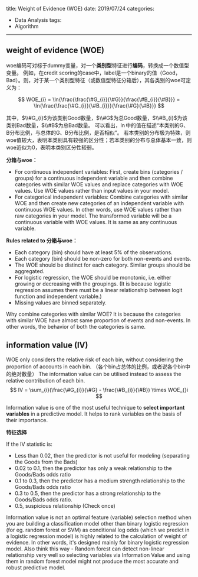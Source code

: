 title: Weight of Evidence (WOE)
date: 2019/07/24
categories:
- Data Analysis
tags:
- Algorithm
---

## weight of evidence (WOE)

woe编码可对标于dummy变量，对一个**类别型**特征进行**编码**，转换成一个数值型变量。
例如，在credit scoring的case中，label是一个binary的值（Good，Bad）。则，对于某一个类别型特征（或数值型特征分箱后），其各类别的woe可定义为：

$$
WOE_{i} = \ln{\frac{\frac{\#G_{i}}{\#G}}{\frac{\#B_{i}}{\#B}}} = \ln{\frac{\frac{\#G_{i}}{\#B_{i}}}{\frac{\#G}{\#B}}}
$$

其中，$\\#G_{i}$为该类别Good数量，$\\#G$为总Good数量，$\\#B_{i}$为该类别Bad数量，$\\#B$为总Bad数量。
可以看出，$\ln$中的值在描述“本类别的G、B分布比例，与总体的G、B分布比例，是否相似”。
若本类别的分布极为特殊，则woe值较大，表明本类别具有较强的区分性；若本类别的分布与总体基本一致，则woe近似为0，表明本类别区分性较弱。

**分箱与woe：**
- For continuous independent variables: First, create bins (categories / groups) for a continuous independent variable and then combine categories with similar WOE values and replace categories with WOE values. Use WOE values rather than input values in your model.
- For categorical independent variables: Combine categories with similar WOE and then create new categories of an independent variable with continuous WOE values. In other words, use WOE values rather than raw categories in your model. The transformed variable will be a continuous variable with WOE values. It is same as any continuous variable.

**Rules related to 分箱与woe：**
- Each category (bin) should have at least 5% of the observations.
- Each category (bin) should be non-zero for both non-events and events.
- The WOE should be distinct for each category. Similar groups should be aggregated.
- For logistic regression, the WOE should be monotonic, i.e. either growing or decreasing with the groupings. (It is because logistic regression assumes there must be a linear relationship between logit function and independent variable.)
- Missing values are binned separately.

Why combine categories with similar WOE?
It is because the categories with similar WOE have almost same proportion of events and non-events. In other words, the behavior of both the categories is same.


## information value (IV)

WOE only considers the relative risk of each bin, without considering the proportion of accounts in each bin. （各个bin占总体的比例，或者说各个bin中的绝对数量）
The information value can be utilised instead to assess the relative contribution of each bin.
$$
IV = \sum_{i}(\frac{\#G_{i}}{\#G} - \frac{\#B_{i}}{\#B}) \times WOE_{}i
$$

Information value is one of the most useful technique to **select important variables** in a predictive model. It helps to rank variables on the basis of their importance.

**特征选择**

If the IV statistic is:
- Less than 0.02, then the predictor is not useful for modeling (separating the Goods from the Bads)
- 0.02 to 0.1, then the predictor has only a weak relationship to the Goods/Bads odds ratio
- 0.1 to 0.3, then the predictor has a medium strength relationship to the Goods/Bads odds ratio
- 0.3 to 0.5, then the predictor has a strong relationship to the Goods/Bads odds ratio.
- 0.5, suspicious relationship (Check once)

Information value is not an optimal feature (variable) selection method when you are building a classification model other than binary logistic regression (for eg. random forest or SVM) as conditional log odds (which we predict in a logistic regression model) is highly related to the calculation of weight of evidence. In other words, it's designed mainly for binary logistic regression model. Also think this way - Random forest can detect non-linear relationship very well so selecting variables via Information Value and using them in random forest model might not produce the most accurate and robust predictive model.

